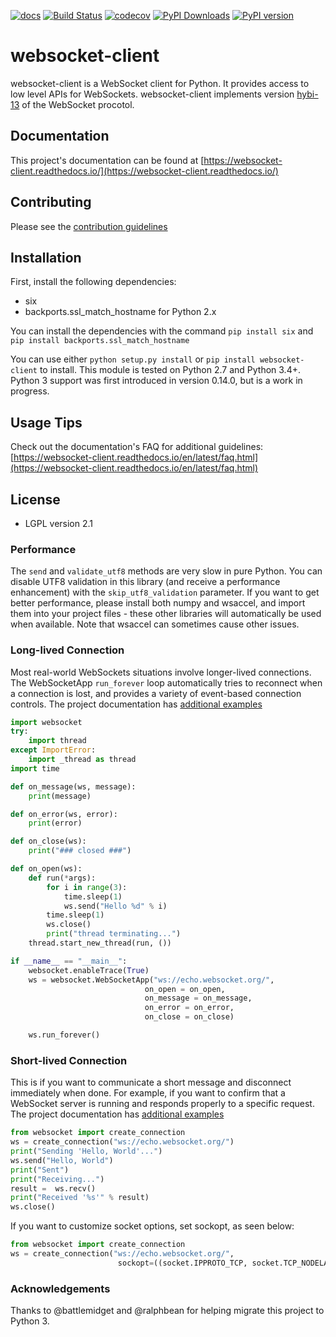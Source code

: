 [![docs](https://readthedocs.org/projects/websocket-client/badge/?style=flat)](https://websocket-client.readthedocs.io/)
[![Build Status](https://github.com/websocket-client/websocket-client/actions/workflows/build.yml/badge.svg)](https://github.com/websocket-client/websocket-client/actions/workflows/build.yml)
[![codecov](https://codecov.io/gh/websocket-client/websocket-client/branch/master/graph/badge.svg?token=pcXhUQwiL3)](https://codecov.io/gh/websocket-client/websocket-client)
[![PyPI Downloads](https://pepy.tech/badge/websocket-client)](https://pepy.tech/project/websocket-client)
[![PyPI version](https://img.shields.io/pypi/v/websocket_client)](https://img.shields.io/pypi/v/websocket_client)

# websocket-client

websocket-client is a WebSocket client for Python. It provides access
to low level APIs for WebSockets. websocket-client implements version
[hybi-13](https://tools.ietf.org/html/draft-ietf-hybi-thewebsocketprotocol-13)
of the WebSocket procotol.

## Documentation

This project's documentation can be found at
[https://websocket-client.readthedocs.io/](https://websocket-client.readthedocs.io/)

## Contributing

Please see the [contribution guidelines](https://github.com/websocket-client/websocket-client/blob/master/CONTRIBUTING.md)

## Installation

First, install the following dependencies:
- six
- backports.ssl\_match\_hostname for Python 2.x

You can install the dependencies with the command `pip install six` and
`pip install backports.ssl_match_hostname`

You can use either `python setup.py install` or `pip install websocket-client`
to install. This module is tested on Python 2.7 and Python 3.4+. Python 3
support was first introduced in version 0.14.0, but is a work in progress.

## Usage Tips

Check out the documentation's FAQ for additional guidelines:
[https://websocket-client.readthedocs.io/en/latest/faq.html](https://websocket-client.readthedocs.io/en/latest/faq.html)

## License

- LGPL version 2.1

### Performance

The `send` and `validate_utf8` methods are very slow in pure Python. You can
disable UTF8 validation in this library (and receive a performance enhancement)
with the `skip_utf8_validation` parameter. If you want to get better
performance, please install both numpy and wsaccel, and import them into your
project files - these other libraries will automatically be used when available.
Note that wsaccel can sometimes cause other issues.

### Long-lived Connection

Most real-world WebSockets situations involve longer-lived connections.
The WebSocketApp `run_forever` loop automatically tries to reconnect when a
connection is lost, and provides a variety of event-based connection controls.
The project documentation has
[additional examples](https://websocket-client.readthedocs.io/en/latest/examples.html)

```python
import websocket
try:
    import thread
except ImportError:
    import _thread as thread
import time

def on_message(ws, message):
    print(message)

def on_error(ws, error):
    print(error)

def on_close(ws):
    print("### closed ###")

def on_open(ws):
    def run(*args):
        for i in range(3):
            time.sleep(1)
            ws.send("Hello %d" % i)
        time.sleep(1)
        ws.close()
        print("thread terminating...")
    thread.start_new_thread(run, ())

if __name__ == "__main__":
    websocket.enableTrace(True)
    ws = websocket.WebSocketApp("ws://echo.websocket.org/",
                              on_open = on_open,
                              on_message = on_message,
                              on_error = on_error,
                              on_close = on_close)

    ws.run_forever()
```

### Short-lived Connection

This is if you want to communicate a short message and disconnect
immediately when done. For example, if you want to confirm that a WebSocket
server is running and responds properly to a specific request.
The project documentation has
[additional examples](https://websocket-client.readthedocs.io/en/latest/examples.html)

```python
from websocket import create_connection
ws = create_connection("ws://echo.websocket.org/")
print("Sending 'Hello, World'...")
ws.send("Hello, World")
print("Sent")
print("Receiving...")
result =  ws.recv()
print("Received '%s'" % result)
ws.close()
```

If you want to customize socket options, set sockopt, as seen below:

```python
from websocket import create_connection
ws = create_connection("ws://echo.websocket.org/",
                        sockopt=((socket.IPPROTO_TCP, socket.TCP_NODELAY),))
```

### Acknowledgements

Thanks to @battlemidget and @ralphbean for helping migrate this project to
Python 3.
